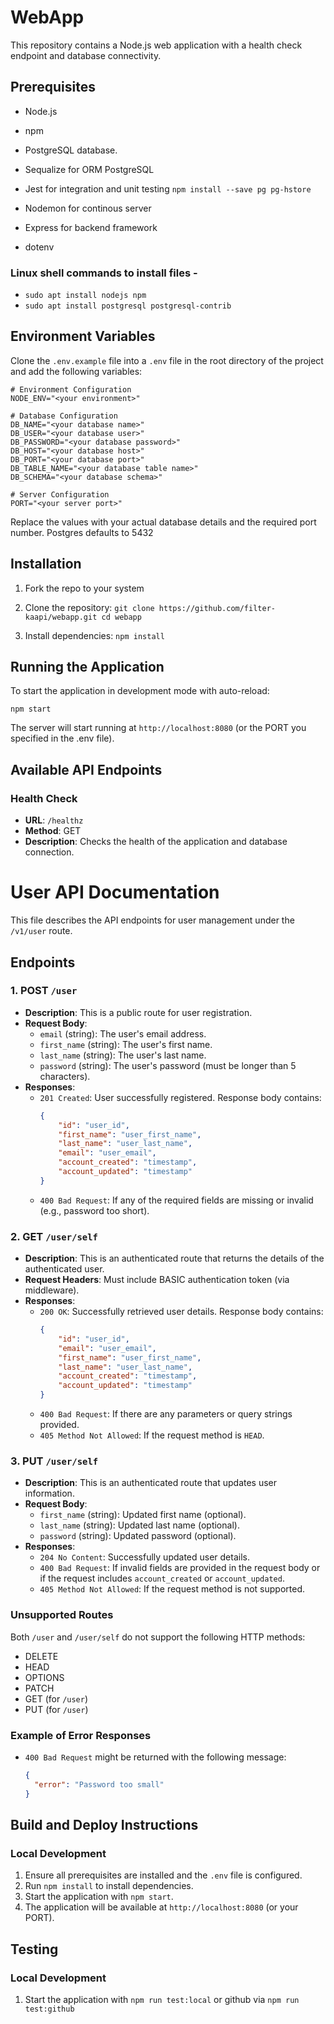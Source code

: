 # WebApp

This repository contains a Node.js web application with a health check endpoint and database connectivity.

## Prerequisites

- Node.js
- npm
- PostgreSQL database.
- Sequalize for ORM PostgreSQL
- Jest for integration and unit testing
  `npm install --save pg pg-hstore`

- Nodemon for continous server
- Express for backend framework
- dotenv

### Linux shell commands to install files -

- `sudo apt install nodejs npm`
- `sudo apt install postgresql postgresql-contrib`

## Environment Variables

Clone the `.env.example` file into a `.env` file in the root directory of the project and add the following variables:

```
# Environment Configuration
NODE_ENV="<your environment>"

# Database Configuration
DB_NAME="<your database name>"
DB_USER="<your database user>"
DB_PASSWORD="<your database password>"
DB_HOST="<your database host>"
DB_PORT="<your database port>"
DB_TABLE_NAME="<your database table name>"
DB_SCHEMA="<your database schema>"

# Server Configuration
PORT="<your server port>"
```

Replace the values with your actual database details and the required port number. Postgres defaults to 5432

## Installation

1. Fork the repo to your system
2. Clone the repository:
   `git clone https://github.com/filter-kaapi/webapp.git
cd webapp`

3. Install dependencies:
   `npm install`

## Running the Application

To start the application in development mode with auto-reload:

`npm start`

The server will start running at `http://localhost:8080` (or the PORT you specified in the .env file).

## Available API Endpoints

### Health Check

- **URL**: `/healthz`
- **Method**: GET
- **Description**: Checks the health of the application and database connection.

# User API Documentation

This file describes the API endpoints for user management under the `/v1/user` route.

## Endpoints

### 1. POST `/user`

- **Description**: This is a public route for user registration.
- **Request Body**:
  - `email` (string): The user's email address.
  - `first_name` (string): The user's first name.
  - `last_name` (string): The user's last name.
  - `password` (string): The user's password (must be longer than 5 characters).
- **Responses**:
  - `201 Created`: User successfully registered. Response body contains:
    ```json
    {
    	"id": "user_id",
    	"first_name": "user_first_name",
    	"last_name": "user_last_name",
    	"email": "user_email",
    	"account_created": "timestamp",
    	"account_updated": "timestamp"
    }
    ```
  - `400 Bad Request`: If any of the required fields are missing or invalid (e.g., password too short).

### 2. GET `/user/self`

- **Description**: This is an authenticated route that returns the details of the authenticated user.
- **Request Headers**: Must include BASIC authentication token (via middleware).
- **Responses**:
  - `200 OK`: Successfully retrieved user details. Response body contains:
    ```json
    {
    	"id": "user_id",
    	"email": "user_email",
    	"first_name": "user_first_name",
    	"last_name": "user_last_name",
    	"account_created": "timestamp",
    	"account_updated": "timestamp"
    }
    ```
  - `400 Bad Request`: If there are any parameters or query strings provided.
  - `405 Method Not Allowed`: If the request method is `HEAD`.

### 3. PUT `/user/self`

- **Description**: This is an authenticated route that updates user information.
- **Request Body**:
  - `first_name` (string): Updated first name (optional).
  - `last_name` (string): Updated last name (optional).
  - `password` (string): Updated password (optional).
- **Responses**:
  - `204 No Content`: Successfully updated user details.
  - `400 Bad Request`: If invalid fields are provided in the request body or if the request includes `account_created` or `account_updated`.
  - `405 Method Not Allowed`: If the request method is not supported.

### Unsupported Routes

Both `/user` and `/user/self` do not support the following HTTP methods:

- DELETE
- HEAD
- OPTIONS
- PATCH
- GET (for `/user`)
- PUT (for `/user`)

### Example of Error Responses

- `400 Bad Request` might be returned with the following message:
  ```json
  {
  	"error": "Password too small"
  }
  ```

## Build and Deploy Instructions

### Local Development

1. Ensure all prerequisites are installed and the `.env` file is configured.
2. Run `npm install` to install dependencies.
3. Start the application with `npm start`.
4. The application will be available at `http://localhost:8080` (or your PORT).

## Testing

### Local Development

1. Start the application with `npm run test:local`
   or github via
   `npm run test:github`
